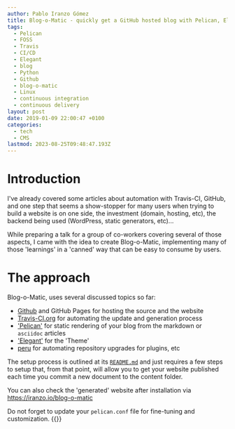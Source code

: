 ```yaml
---
author: Pablo Iranzo Gómez
title: Blog-o-Matic - quickly get a GitHub hosted blog with Pelican, Elegant with little setup steps.
tags:
  - Pelican
  - FOSS
  - Travis
  - CI/CD
  - Elegant
  - blog
  - Python
  - Github
  - blog-o-matic
  - Linux
  - continuous integration
  - continuous delivery
layout: post
date: 2019-01-09 22:00:47 +0100
categories:
  - tech
  - CMS
lastmod: 2023-08-25T09:48:47.193Z
---
```


# Introduction

I've already covered some articles about automation with Travis-CI, GitHub,
and one step that seems a show-stopper for many users when trying to build a
website is on one side, the investment (domain, hosting, etc), the backend
being used (WordPress, static generators, etc)...

While preparing a talk for a group of co-workers covering several of those aspects, I came with the idea to create Blog-o-Matic, implementing many of those 'learnings' in a 'canned' way that can be easy to consume by users.

# The approach

Blog-o-Matic, uses several discussed topics so far:

- [Github](https://github.com) and GitHub Pages for hosting the source and the website
- [Travis-CI.org](https://travis-ci.org) for automating the update and generation process
- ['Pelican'](https://blog.getpelican.com/) for static rendering of your blog from the markdown or `asciidoc` articles
- ['Elegant'](https://github.com/Pelican-Elegant/elegant) for the 'Theme'
- [peru](https://github.com/buildinspace/peru) for automating repository upgrades for plugins, etc

The setup process is outlined at its [`README.md`](https://github.com/iranzo/blog-o-matic/) and just requires a few steps to setup that, from that point, will allow you to get your website published each time you commit a new document to the content folder.

You can also check the 'generated' website after installation via <https://iranzo.io/blog-o-matic>

Do not forget to update your `pelican.conf` file for fine-tuning and customization.
{{<enjoy>}}
